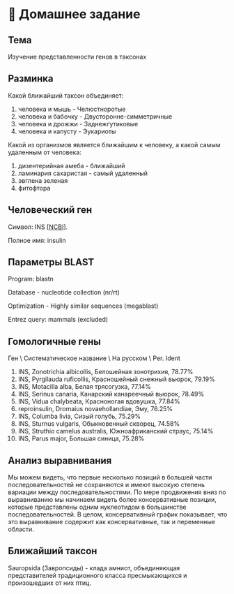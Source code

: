 # 🧬 Домашнее задание

## Тема
Изучение представленности генов в таксонах

## Разминка
Какой ближайший таксон объединяет:
1. человека и мышь - Челюстноротые
2. человека и бабочку - Двусторонне-симметричные
3. человека и дрожжи - Заднежгутиковые
4. человека и капусту - Эукариоты

Какой из организмов является ближайшим к человеку, а какой самым удаленным от человека:
1. дизентерийная амеба - ближайший
2. ламинария сахаристая - самый удаленный
3. эвглена зеленая
4. фитофтора

## Человеческий ген
Символ: INS [[NCBI](https://www.ncbi.nlm.nih.gov/gene/7124)].

Полное имя: insulin

## Параметры BLAST
Program: blastn

Database - nucleotide collection (nr/rt)

Optimization - Highly similar sequences (megablast)

Entrez query: mammals (excluded)

## Гомологичные гены
Ген \ Систематическое название \ На русском  \ Per. Ident
1. INS, Zonotrichia albicollis, Белошейная зонотрихия, 78.77%
2. INS, Pyrgilauda ruficollis, Красношейный снежный вьюрок, 79.19%
3. INS, Motacilla alba, Белая трясогузка, 77.14%
4. INS, Serinus canaria, Канарский канареечный вьюрок, 78.49%
5. INS, Vidua chalybeata, Красноногая вдовушка, 77.84%
6. reproinsulin, Dromaius novaehollandiae, Эму, 76.25%
7. INS, Columba livia, Сизый голубь, 75.29%
8. INS, Sturnus vulgaris, Обыкновенный скворец, 74.58%
9. INS, Struthio camelus australis, Южноафриканский страус, 75.14%
10.	INS, Parus major, Большая синица, 75.28%

## Анализ выравнивания
Мы можем видеть, что первые несколько позиций в большей части последовательностей не сохраняются и имеют высокую степень вариации между последовательностями. По мере продвижения вниз по выравниванию мы начинаем видеть более консервативные позиции, которые представлены одним нуклеотидом в большинстве последовательностей.
В целом, консервативный график показывает, что это выравнивание содержит как консервативные, так и переменные области.

## Ближайший таксон
Sauropsida (Завропсиды) - клада амниот, объединяющая представителей традиционного класса пресмыкающихся и произошедших от них птиц.

